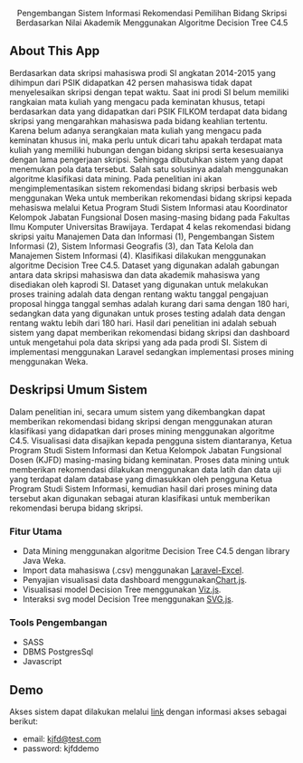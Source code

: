 <p align="center">Pengembangan Sistem Informasi Rekomendasi Pemilihan Bidang Skripsi Berdasarkan Nilai Akademik Menggunakan Algoritme Decision Tree C4.5</p>

## About This App

Berdasarkan data skripsi mahasiswa prodi SI angkatan 2014-2015 yang dihimpun dari PSIK didapatkan 42 persen mahasiswa tidak dapat menyelesaikan skripsi dengan tepat waktu. Saat ini prodi SI belum memiliki rangkaian mata kuliah yang mengacu pada keminatan khusus, tetapi berdasarkan data yang didapatkan dari PSIK FILKOM terdapat data bidang skripsi yang mengarahkan mahasiswa pada bidang keahlian tertentu. Karena belum adanya serangkaian mata kuliah yang mengacu pada keminatan khusus ini, maka perlu untuk dicari tahu apakah terdapat mata kuliah yang memiliki hubungan dengan bidang skripsi serta kesesuaianya dengan lama pengerjaan skripsi. Sehingga dibutuhkan sistem yang dapat menemukan pola data tersebut. Salah satu solusinya adalah menggunakan algoritme klasifikasi data mining. Pada penelitian ini akan mengimplementasikan sistem rekomendasi bidang skripsi berbasis web menggunakan Weka untuk memberikan rekomendasi bidang skripsi kepada mehasiswa melalui Ketua Program Studi Sistem Informasi atau Koordinator Kelompok Jabatan Fungsional Dosen masing-masing bidang pada Fakultas Ilmu Komputer Universitas Brawijaya. Terdapat 4 kelas rekomendasi bidang skripsi yaitu Manajemen Data dan Informasi (1), Pengembangan Sistem Informasi (2), Sistem Informasi Geografis (3), dan Tata Kelola dan Manajemen Sistem Informasi (4). Klasifikasi dilakukan menggunakan algoritme Decision Tree C4.5. Dataset yang digunakan adalah gabungan antara data skripsi mahasiswa dan data akademik mahasiswa yang disediakan oleh kaprodi SI. Dataset yang digunakan untuk melakukan proses training adalah data dengan rentang waktu tanggal pengajuan proposal hingga tanggal semhas adalah kurang dari sama dengan 180 hari, sedangkan data yang digunakan untuk proses testing adalah data dengan rentang waktu lebih dari 180 hari. Hasil dari penelitian ini adalah sebuah sistem yang dapat memberikan rekomendasi bidang skripsi dan dashboard untuk mengetahui pola data skripsi yang ada pada prodi SI. Sistem di implementasi menggunakan Laravel sedangkan implementasi proses mining menggunakan Weka.

## Deskripsi Umum Sistem

Dalam penelitian ini, secara umum sistem yang dikembangkan dapat memberikan rekomendasi bidang skripsi dengan menggunakan aturan klasifikasi yang didapatkan dari proses mining menggunakan algoritme C4.5. Visualisasi data disajikan kepada pengguna sistem diantaranya, Ketua Program Studi Sistem Informasi dan Ketua Kelompok Jabatan Fungsional  Dosen (KJFD) masing-masing bidang keminatan. Proses data mining untuk memberikan rekomendasi dilakukan menggunakan data latih dan data uji yang terdapat dalam database yang dimasukkan oleh pengguna Ketua Program Studi Sistem Informasi, kemudian hasil dari proses mining data tersebut akan digunakan sebagai aturan klasifikasi untuk memberikan rekomendasi berupa bidang skripsi.

### Fitur Utama
- Data Mining menggunakan algoritme Decision Tree C4.5 dengan library Java Weka.
- Import data mahasiswa (.csv) menggunakan [Laravel-Excel](https://github.com/Maatwebsite/Laravel-Excel).
- Penyajian visualisasi data dashboard menggunakan[Chart.js](https://github.com/chartjs/Chart.js).
- Visualisasi model Decision Tree menggunakan [Viz.js](https://github.com/mdaines/viz.js).
- Interaksi svg model Decision Tree menggunakan [SVG.js](https://github.com/svgdotjs).

### Tools Pengembangan
- SASS
- DBMS PostgresSql
- Javascript

## Demo

Akses sistem dapat dilakukan melalui [link](https://laravel.com/) dengan informasi akses sebagai berikut:
- email: kjfd@test.com
- password: kjfddemo